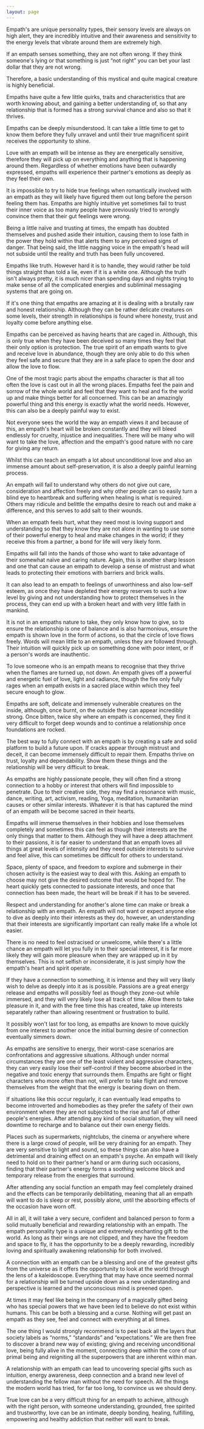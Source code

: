 ```yaml
---
layout: page
---
```


Empath's are unique personality types, their sensory levels are always
on high alert, they are incredibly intuitive and their awareness and
sensitivity to the energy levels that vibrate around them are
extremely high.

If an empath senses something, they are not often wrong. If they think
someone's lying or that something is just “not right” you can bet your
last dollar that they are not wrong.

Therefore, a basic understanding of this mystical and quite magical
creature is highly beneficial.

Empaths have quite a few little quirks, traits and characteristics
that are worth knowing about, and gaining a better understanding of,
so that any relationship that is formed has a strong survival chance
and also so that it thrives.

Empaths can be deeply misunderstood. It can take a little time to get
to know them before they fully unravel and until their true
magnificent spirit receives the opportunity to shine.

Love with an empath will be intense as they are energetically
sensitive, therefore they will pick up on everything and anything that
is happening around them. Regardless of whether emotions have been
outwardly expressed, empaths will experience their partner's emotions
as deeply as they feel their own.

It is impossible to try to hide true feelings when romantically
involved with an empath as they will likely have figured them out long
before the person feeling them has. Empaths are highly intuitive yet
sometimes fail to trust their inner voice as too many people have
previously tried to wrongly convince them that their gut feelings were
wrong.

Being a little naïve and trusting at times, the empath has doubted
themselves and pushed aside their intuition, causing them to lose
faith in the power they hold within that alerts them to any perceived
signs of danger. That being said, the little nagging voice in the
empath's head will not subside until the reality and truth has been
fully uncovered.

Empaths like truth. However hard it is to handle, they would rather be
told things straight than told a lie, even if it is a white
one. Although the truth isn't always pretty, it is much nicer than
spending days and nights trying to make sense of all the complicated
energies and subliminal messaging systems that are going on.

If it's one thing that empaths are amazing at it is dealing with a
brutally raw and honest relationship. Although they can be rather
delicate creatures on some levels, their strength in relationships is
found where honesty, trust and loyalty come before anything else.

Empaths can be perceived as having hearts that are caged in. Although,
this is only true when they have been deceived so many times they feel
that their only option is protection. The true spirit of an empath
wants to give and receive love in abundance, though they are only able
to do this when they feel safe and secure that they are in a safe
place to open the door and allow the love to flow.

One of the most tragic parts about the empaths character is that all
too often the love is cast out in all the wrong places. Empaths feel
the pain and sorrow of the whole world and feel that they want to heal
and fix the world up and make things better for all concerned. This
can be an amazingly powerful thing and this energy is exactly what the
world needs. However, this can also be a deeply painful way to exist.

Not everyone sees the world the way an empath views it and because of
this, an empath's heart will be broken constantly and they will bleed
endlessly for cruelty, injustice and inequalities. There will be many
who will want to take the love, affection and the empath's good nature
with no care for giving any return.

Whilst this can teach an empath a lot about unconditional love and
also an immense amount about self-preservation, it is also a deeply
painful learning process.

An empath will fail to understand why others do not give out care,
consideration and affection freely and why other people can so easily
turn a blind eye to heartbreak and suffering when healing is what is
required. Others may ridicule and belittle the empaths desire to reach
out and make a difference, and this serves to add salt to their
wounds.

When an empath feels hurt, what they need most is loving support and
understanding so that they know they are not alone in wanting to use
some of their powerful energy to heal and make changes in the world;
if they receive this from a partner, a bond for life will very likely
form.

Empaths will fall into the hands of those who want to take advantage
of their somewhat naïve and caring nature. Again, this is another
sharp lesson and one that can cause an empath to develop a sense of
mistrust and what leads to protecting their emotions with barriers and
brick walls.

It can also lead to an empath to feelings of unworthiness and also
low-self esteem, as once they have depleted their energy reserves to
such a low level by giving and not understanding how to protect
themselves in the process, they can end up with a broken heart and
with very little faith in mankind.

It is not in an empaths nature to take, they only know how to give, so
to ensure the relationship is one of balance and is also harmonious,
ensure the empath is shown love in the form of actions, so that the
circle of love flows freely. Words will mean little to an empath,
unless they are followed through. Their intuition will quickly pick up
on something done with poor intent, or if a person's words are
inauthentic.

To love someone who is an empath means to recognise that they thrive
when the flames are turned up, not down. An empath gives off a
powerful and energetic fuel of love, light and radiance, though the
fire only fully rages when an empath exists in a sacred place within
which they feel secure enough to glow.

Empaths are soft, delicate and immensely vulnerable creatures on the
inside, although, once burnt, on the outside they can appear
incredibly strong. Once bitten, twice shy where an empath is
concerned, they find it very difficult to forget deep wounds and to
continue a relationship once foundations are rocked.

The best way to fully connect with an empath is by creating a safe and
solid platform to build a future upon. If cracks appear through
mistrust and deceit, it can become immensely difficult to repair
them. Empaths thrive on trust, loyalty and dependability. Show them
these things and the relationship will be very difficult to break.

As empaths are highly passionate people, they will often find a strong
connection to a hobby or interest that others will find impossible to
penetrate. Due to their creative side, they may find a resonance with
music, dance, writing, art, activism, reading, Yoga, meditation,
humanitarian causes or other similar interests. Whatever it is that
has captured the mind of an empath will be become sacred in their
hearts.

Empaths will immerse themselves in their hobbies and lose themselves
completely and sometimes this can feel as though their interests are
the only things that matter to them. Although they will have a deep
attachment to their passions, it is far easier to understand that an
empath loves all things at great levels of intensity and they need
outside interests to survive and feel alive, this can sometimes be
difficult for others to understand.

Space, plenty of space, and freedom to explore and submerge in their
chosen activity is the easiest way to deal with this. Asking an empath
to choose may not give the desired outcome that would be hoped
for. The heart quickly gets connected to passionate interests, and
once that connection has been made, the heart will be break if it has
to be severed.

Respect and understanding for another's alone time can make or break a
relationship with an empath. An empath will not want or expect anyone
else to dive as deeply into their interests as they do, however, an
understanding that their interests are significantly important can
really make life a whole lot easier.

There is no need to feel ostracised or unwelcome, while there's a
little chance an empath will let you fully in to their special
interest, it is far more likely they will gain more pleasure when they
are wrapped up in it by themselves. This is not selfish or
inconsiderate, it is just simply how the empath's heart and spirit
operate.

If they have a connection to something, it is intense and they will
very likely wish to delve as deeply into it as is possible. Passions
are a great energy release and empaths will possibly feel as though
they zone-out while immersed, and they will very likely lose all track
of time. Allow them to take pleasure in it, and with the free time
this has created, take up interests separately rather than allowing
resentment or frustration to build.

It possibly won't last for too long, as empaths are known to move
quickly from one interest to another once the initial burning desire
of connection eventually simmers down.

As empaths are sensitive to energy, their worst-case scenarios are
confrontations and aggressive situations. Although under normal
circumstances they are one of the least violent and aggressive
characters, they can very easily lose their self-control if they
become absorbed in the negative and toxic energy that surrounds
them. Empaths are fight or flight characters who more often than not,
will prefer to take flight and remove themselves from the weight that
the energy is bearing down on them.

If situations like this occur regularly, it can eventually lead
empaths to become introverted and homebodies as they prefer the safety
of their own environment where they are not subjected to the rise and
fall of other people's energies. After attending any kind of social
situation, they will need downtime to recharge and to balance out
their own energy fields.

Places such as supermarkets, nightclubs, the cinema or anywhere where
there is a large crowd of people, will be very draining for an
empath. They are very sensitive to light and sound, so these things
can also have a detrimental and draining effect on an empath's
psyche. An empath will likely need to hold on to their partner's hand
or arm during such occasions, finding that their partner's energy
forms a soothing welcome block and temporary release from the energies
that surround.

After attending any social function an empath may feel completely
drained and the effects can be temporarily debilitating, meaning that
all an empath will want to do is sleep or rest, possibly alone, until
the absorbing effects of the occasion have worn off.

All in all, it will take a very secure, confident and balanced person
to form a solid mutually beneficial and rewarding relationship with an
empath. The empath personality type is a unique and extremely
enchanting gift to the world. As long as their wings are not clipped,
and they have the freedom and space to fly, it has the opportunity to
be a deeply rewarding, incredibly loving and spiritually awakening
relationship for both involved.

A connection with an empath can be a blessing and one of the greatest
gifts from the universe as it offers the opportunity to look at the
world through the lens of a kaleidoscope. Everything that may have
once seemed normal for a relationship will be turned upside down as a
new understanding and perspective is learned and the unconscious mind
is preened open.

At times it may feel like being in the company of a magically gifted
being who has special powers that we have been led to believe do not
exist within humans. This can be both a blessing and a curse. Nothing
will get past an empath as they see, feel and connect with everything
at all times.

The one thing I would strongly recommend is to peel back all the
layers that society labels as “norms,” “standards” and “expectations.”
We are then free to discover a brand new way of existing; giving and
receiving unconditional love, being fully alive in the moment,
connecting deep within the core of our primal being and reigniting all
the superpowers that are inherent within man.

A relationship with an empath can lead to uncovering special gifts
such as intuition, energy awareness, deep connection and a brand new
level of understanding the fellow man without the need for speech. All
the things the modern world has tried, for far too long, to convince
us we should deny.

True love can be a very difficult thing for an empath to achieve,
although with the right person, with someone understanding, grounded,
free spirited and trustworthy, love can be an intimate, deeply
bonding, healing, fulfilling, empowering and healthy addiction that
neither will want to break.
